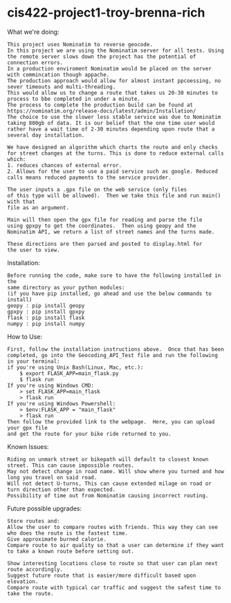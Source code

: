 # cis422-project1-troy-brenna-rich

What we're doing:

    This project uses Nominatim to reverse geocode.
    In this project we are using the Nominatim server for all tests. Using the remote server slows down the project has the potential of connection errors.
    In a production enviroment Nominatim would be placed on the server with commincation though appache.
    The production approach would allow for almost instant ppcoessing, no sever timeouts and multi-threading.
    This would allow us to change a route that takes us 20-30 minutes to process to bbe completed in under a minute.
    The process to complete the production build can be found at https://nominatim.org/release-docs/latest/admin/Installation/
    The choice to use the slower less stable service was due to Nominatim taking 800gb of data. It is our belief that the one time user would rather have a wait time of 2-30 minutes depending upon route that a several day installation.

    We have designed an algorithm which charts the route and only checks for street changes at the turns. This is done to reduce external calls which:
    1. reduces chances of external error.
    2. Allows for the user to use a paid service such as google. Reduced calls means reduced payments to the service provider.

    The user inputs a .gpx file on the web service (only files
    of this type will be allowed).  Then we take this file and run main() with that
    file as an argument.

    Main will then open the gpx file for reading and parse the file
    using gpxpy to get the coordinates.  Then using geopy and the
    Nominatim API, we return a list of street names and the turns made.

    These directions are then parsed and posted to display.html for
    the user to view.

Installation:

    Before running the code, make sure to have the following installed in the
    same directory as your python modules:
    (if you have pip installed, go ahead and use the below commands to install)
    geopy : pip install geopy
    gpxpy : pip install gpxpy
    flask : pip install flask
    numpy : pip install numpy


How to Use:

    First, follow the installation instructions above.  Once that has been
    completed, go into the Geocoding_API_Test file and run the following in your terminal:
    if you're using Unix Bash(Linux, Mac, etc.):
        $ export FLASK_APP=main_flask.py
        $ flask run
    If you're using Windows CMD:
        > set FLASK_APP=main_flask
        > flask run
    If you're using Windows Powershell:
        > $env:FLASK_APP = "main_flask"
        > flask run
    Then follow the provided link to the webpage.  Here, you can upload your gpx file
    and get the route for your bike ride returned to you.

Known Issues:

    Riding on unmark street or bikepath will default to closest known street. This can cause impossible routes.
    May not detect change in road name. Will show where you turned and how long you travel on said road.
    Will not detect U-turns, This can cause extended milage on road or turn direction other than expected.
    Possibility of time out from Nominatim causing incorrect routing.

Future possible upgrades:

    Store routes and:
    Allow the user to compare routes with friends. This way they can see who does the route is the fastest time.
    Give approximate burned calorie.
    Compare route to air quality so that a user can determine if they want to take a known route before setting out.

    Show interesting locations close to route so that user can plan next route accordingly.
    Suggest future route that is easier/more difficult based upon elevation.
    Compare route with typical car traffic and suggest the safest time to take the route.
